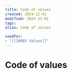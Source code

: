 ```yaml
---
title: Code of values
created: 2024-12-01
modified: 2024-12-01
tags: 
alias: Code of values

usedFor:
- "[[20885 Values]]"
---
```

# Code of values
